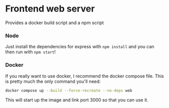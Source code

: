 # Frontend web server
Provides a docker build script and a npm script


### Node
Just install the dependencies for express with `npm install` and you can then run with `npm start`!

### Docker
If you really want to use docker, I recommend the docker compose file. 
This is pretty much the only command you'll need:
```sh
docker compose up --build --force-recreate --no-deps web
```
This will start up the image and link port 3000 so that you can use it.

